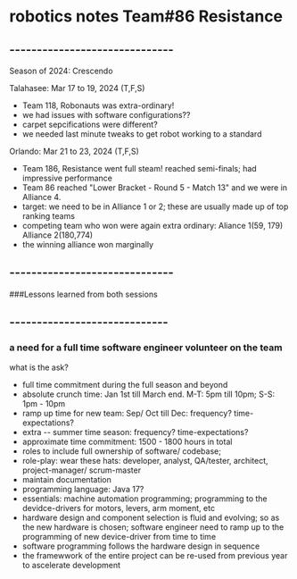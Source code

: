 # robotics notes Team#86 Resistance


## ------------------------------
Season of 2024: Crescendo

Talahasee: Mar 17 to 19, 2024 (T,F,S)
 * Team 118, Robonauts was extra-ordinary!
 * we had issues with software configurations??
 * carpet sepcifications were different?
 * we needed last minute tweaks to get robot working to a standard

Orlando: Mar 21 to 23, 2024 (T,F,S)
 * Team 186, Resistance went full steam! reached semi-finals; had impressive performance
 * Team 86 reached "Lower Bracket - Round 5 - Match 13" and we were in Alliance 4.
 * target: we need to be in Alliance 1 or 2; these are usually made up of top ranking teams
 * competing team who won were again extra ordinary: Aliance 1(59, 179) Alliance 2(180,774)
 * the winning alliance won marginally


## ------------------------------

###Lessons learned from both sessions


## -----------------------------

### a need for a full time software engineer volunteer on the team

what is the ask?
 * full time commitment during the full season and beyond 
 * absolute crunch time: Jan 1st till March end. M-T: 5pm till 10pm; S-S: 1pm - 10pm
 * ramp up time for new team: Sep/ Oct till Dec: frequency? time-expectations?
 * extra -- summer time season: frequency? time-expectations?
 * approximate time commitment: 1500 - 1800 hours in total
 * roles to include full ownership of software/ codebase; 
 * role-play: wear these hats: developer, analyst, QA/tester, architect, project-manager/ scrum-master
 * maintain documentation
 * programming language: Java 17? 
 * essentials: machine automation programming; programming to the devidce-drivers for motors, levers, arm moment, etc
 * hardware design and component selection is fluid and evolving; so as the new hardware is chosen; software engineer need to ramp up to the programming of new device-driver from time to time
 * software programming follows the hardware design in sequence
 * the framewwork of the entire project can be re-used from previous year to ascelerate development
